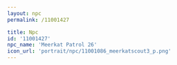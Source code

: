 ```yaml
---
layout: npc
permalink: /11001427

title: Npc
id: '11001427'
npc_name: 'Meerkat Patrol 26'
icon_url: 'portrait/npc/11001086_meerkatscout3_p.png'
---
```

